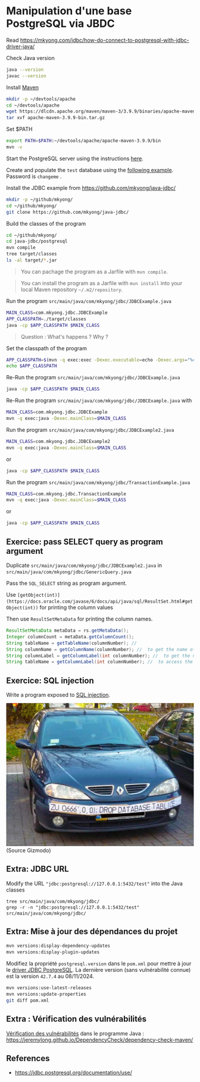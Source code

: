 # Manipulation d'une base PostgreSQL via JBDC 

Read https://mkyong.com/jdbc/how-do-connect-to-postgresql-with-jdbc-driver-java/

Check Java version
```bash
java --version
javac --version
```

Install [Maven](https://maven.apache.org/install.html)
```bash
mkdir -p ~/devtools/apache
cd ~/devtools/apache
wget https://dlcdn.apache.org/maven/maven-3/3.9.9/binaries/apache-maven-3.9.9-bin.tar.gz
tar xvf apache-maven-3.9.9-bin.tar.gz
```

Set $PATH
```bash
export PATH=$PATH:~/devtools/apache/apache-maven-3.9.9/bin
mvn -v
```

Start the PostgreSQL server using the instructions [here](../postgres/README.md).

Create and populate the `test` database using the [following example](../postgres/work/employee/employee.sql). Password is `changeme` .


Install the JDBC example from https://github.com/mkyong/java-jdbc/

```bash
mkdir -p ~/github/mkyong/
cd ~/github/mkyong/
git clone https://github.com/mkyong/java-jdbc/
```

Build the classes of the program

```bash
cd ~/github/mkyong/
cd java-jdbc/postgresql
mvn compile
tree target/classes
ls -al target/*.jar
```

> You can pachage the program as a Jarfile with `mvn compile`.

> You can install the program as a Jarfile with `mvn install` into your local Maven repository `~/.m2/repository`.



Run the program `src/main/java/com/mkyong/jdbc/JDBCExample.java`
```bash
MAIN_CLASS=com.mkyong.jdbc.JDBCExample
APP_CLASSPATH=./target/classes
java -cp $APP_CLASSPATH $MAIN_CLASS
```

> Question : What's happens ? Why ?


Set the classpath of the program
```bash
APP_CLASSPATH=$(mvn -q exec:exec -Dexec.executable=echo -Dexec.args="%classpath")
echo $APP_CLASSPATH
```

Re-Run the program `src/main/java/com/mkyong/jdbc/JDBCExample.java`
```bash
java -cp $APP_CLASSPATH $MAIN_CLASS
```

Re-Run the program `src/main/java/com/mkyong/jdbc/JDBCExample.java` with
```bash
MAIN_CLASS=com.mkyong.jdbc.JDBCExample
mvn -q exec:java -Dexec.mainClass=$MAIN_CLASS
```



Run the program `src/main/java/com/mkyong/jdbc/JDBCExample2.java`
```bash
MAIN_CLASS=com.mkyong.jdbc.JDBCExample2
mvn -q exec:java -Dexec.mainClass=$MAIN_CLASS 
```
or
```bash
java -cp $APP_CLASSPATH $MAIN_CLASS
```

Run the program `src/main/java/com/mkyong/jdbc/TransactionExample.java`
```bash
MAIN_CLASS=com.mkyong.jdbc.TransactionExample
mvn -q exec:java -Dexec.mainClass=$MAIN_CLASS 
```
or
```bash
java -cp $APP_CLASSPATH $MAIN_CLASS
```

## Exercice: pass SELECT query as program argument 

Duplicate `src/main/java/com/mkyong/jdbc/JDBCExample2.java` in `src/main/java/com/mkyong/jdbc/GenericQuery.java`

Pass the `SQL_SELECT` string as program argument.

Use `[getObject(int)](https://docs.oracle.com/javase/6/docs/api/java/sql/ResultSet.html#getObject(int))` for printing the column values

Then use `ResultSetMetaData` for printing the column names.
```java
ResultSetMetaData metaData = rs.getMetaData();
Integer columnCount = metaData.getColumnCount();
String tableName = getTableName(columnNumber); // 
String columnName = getColumnName(columnNumber); //  to get the name of  the column
String columnLabel = getColumnLabel(int columnNumber); //  to get the name of  the column
String tableName = getColumnLabel(int columnNumber); //  to access the label of the column, which is specified after AS in the SQL query
```

## Exercice: SQL injection

Write a program exposed to [SQL injection](https://fr.wikipedia.org/wiki/Injection_SQL).

![](1705992627213.jpg)
(Source Gizmodo)

## Extra: JDBC URL

Modify the URL `"jdbc:postgresql://127.0.0.1:5432/test"` into the Java classes

```
tree src/main/java/com/mkyong/jdbc/
grep -r -n "jdbc:postgresql://127.0.0.1:5432/test" src/main/java/com/mkyong/jdbc/
```

## Extra: Mise à jour des dépendances du projet

```bash
mvn versions:display-dependency-updates
mvn versions:display-plugin-updates
```

Modifiez la propriété `postgresql.version` dans le `pom.xml` pour mettre à jour le [driver JDBC PostgreSQL](https://mvnrepository.com/artifact/org.postgresql/postgresql). La dernière version (sans vulnérabilité connue) est la version `42.7.4` au 08/11/2024.

```bash
mvn versions:use-latest-releases
mvn versions:update-properties
git diff pom.xml
```

## Extra : Vérification des vulnérabilités
[Vérification des vulnérabilités](https://mvnrepository.com/artifact/org.owasp/dependency-check-maven) dans le programme Java : https://jeremylong.github.io/DependencyCheck/dependency-check-maven/
 
## References
* https://jdbc.postgresql.org/documentation/use/



